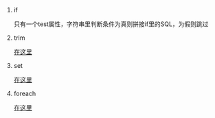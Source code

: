 1. if
    
    只有一个test属性，字符串里判断条件为真则拼接if里的SQL，为假则跳过
2. trim
    
    [在这里](../NOTES/004-【trim】【if】使用map集合传递不定参数.md)
3. set

   [在这里](../NOTES/005-【set】update动态修改.md)
4. foreach

   [在这里](../NOTES/006-【foreach】循环标签.md)